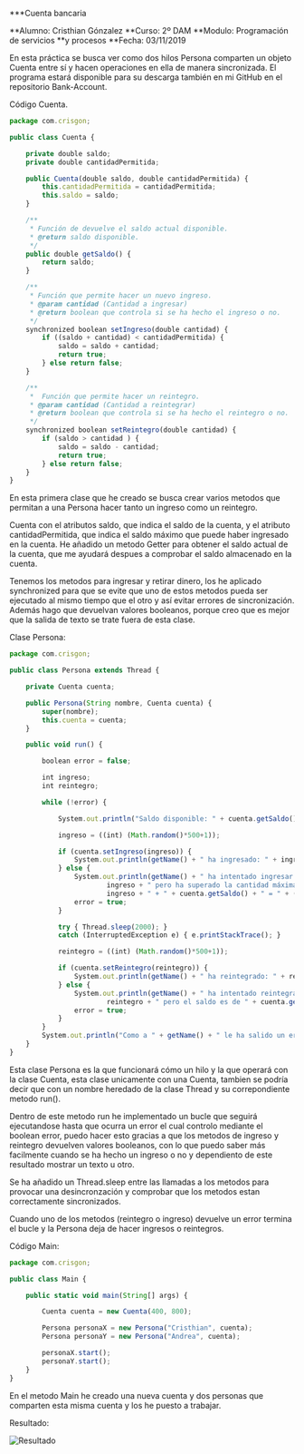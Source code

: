 ***Cuenta bancaria

**Alumno: Cristhian Gónzalez
**Curso: 2º DAM
**Modulo: Programación de servicios 
**y procesos
**Fecha: 03/11/2019


En esta práctica se busca ver como dos hilos Persona comparten un objeto Cuenta entre sí y hacen operaciones en ella de manera sincronizada. El programa estará disponible para su descarga también en mi GitHub en el repositorio Bank-Account. 

Código Cuenta.
```javascript
package com.crisgon;

public class Cuenta {

    private double saldo;
    private double cantidadPermitida;

    public Cuenta(double saldo, double cantidadPermitida) {
        this.cantidadPermitida = cantidadPermitida;
        this.saldo = saldo;
    }

    /**
     * Función de devuelve el saldo actual disponible.
     * @return saldo disponible.
     */
    public double getSaldo() {
        return saldo;
    }

    /**
     * Función que permite hacer un nuevo ingreso.
     * @param cantidad (Cantidad a ingresar)
     * @return boolean que controla si se ha hecho el ingreso o no.
     */
    synchronized boolean setIngreso(double cantidad) {
        if ((saldo + cantidad) < cantidadPermitida) {
            saldo = saldo + cantidad;
            return true;
        } else return false;
    }

    /**
     *  Función que permite hacer un reintegro.
     * @param cantidad (Cantidad a reintegrar)
     * @return boolean que controla si se ha hecho el reintegro o no.
     */
    synchronized boolean setReintegro(double cantidad) {
        if (saldo > cantidad ) {
            saldo = saldo - cantidad;
            return true;
        } else return false;
    }
}
```
En esta primera clase que he creado se busca crear varios metodos que permitan a una Persona hacer tanto un ingreso como un reintegro. 

Cuenta con el atributos saldo, que indica el saldo de la cuenta, y el atributo cantidadPermitida, que indica el saldo máximo que puede haber ingresado en la cuenta. He añadido un metodo Getter para obtener el saldo actual de la cuenta, que me ayudará despues a comprobar el saldo almacenado en la cuenta. 

Tenemos los metodos para ingresar y retirar dinero, los he aplicado synchronized para que se evite que uno de estos metodos pueda ser ejecutado al mismo tiempo que el otro y así evitar errores de sincronización. Además hago que devuelvan valores booleanos, porque creo que es mejor que la salida de texto se trate fuera de esta clase.

Clase Persona:
```javascript
package com.crisgon;

public class Persona extends Thread {

    private Cuenta cuenta;

    public Persona(String nombre, Cuenta cuenta) {
        super(nombre);
        this.cuenta = cuenta;
    }

    public void run() {

        boolean error = false;

        int ingreso;
        int reintegro;

        while (!error) {

            System.out.println("Saldo disponible: " + cuenta.getSaldo());

            ingreso = ((int) (Math.random()*500+1));

            if (cuenta.setIngreso(ingreso)) {
                System.out.println(getName() + " ha ingresado: " + ingreso);
            } else {
                System.out.println(getName() + " ha intentado ingresar " +
                        ingreso + " pero ha superado la cantidad máxima para la cuenta. (" +
                        ingreso + " + " + cuenta.getSaldo() + " = " + (ingreso+cuenta.getSaldo()) + ")");
                error = true;
            }

            try { Thread.sleep(2000); }
            catch (InterruptedException e) { e.printStackTrace(); }

            reintegro = ((int) (Math.random()*500+1));

            if (cuenta.setReintegro(reintegro)) {
                System.out.println(getName() + " ha reintegrado: " + reintegro);
            } else {
                System.out.println(getName() + " ha intentado reintegrar " +
                        reintegro + " pero el saldo es de " + cuenta.getSaldo());
                error = true;
            }
        }
        System.out.println("Como a " + getName() + " le ha salido un error en la cuenta se ha ido.");
    }
}
```
Esta clase Persona es la que funcionará cómo un hilo y la que operará con la clase Cuenta, esta clase unicamente con una Cuenta, tambien se podría decir que con un nombre heredado de la clase Thread y su correpondiente metodo run().

Dentro de este metodo run he implementado un bucle que seguirá ejecutandose hasta que ocurra un error el cual controlo mediante el boolean error, puedo hacer esto gracias a que los metodos de ingreso y reintegro devuelven valores booleanos, con lo que puedo saber más facilmente cuando se ha hecho un ingreso o no y dependiento de este resultado mostrar un texto u otro. 

Se ha añadido un Thread.sleep entre las llamadas a los metodos para provocar una desincronzación y comprobar que los metodos estan correctamente sincronizados. 

Cuando uno de los metodos (reintegro o ingreso) devuelve un error termina el bucle y la Persona deja de hacer ingresos o reintegros. 

Código Main:
```javascript
package com.crisgon;

public class Main {

    public static void main(String[] args) {

        Cuenta cuenta = new Cuenta(400, 800);

        Persona personaX = new Persona("Cristhian", cuenta);
        Persona personaY = new Persona("Andrea", cuenta);

        personaX.start();
        personaY.start();
    }
}
```
En el metodo Main he creado una nueva cuenta y dos personas que comparten esta misma cuenta y los he puesto a trabajar. 

Resultado:

![Resultado](https://i.imgur.com/4DABssn.png)
